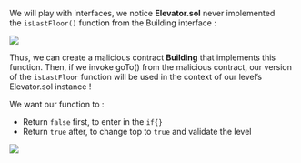 We will play with interfaces, we notice **Elevator.sol** never implemented the `isLastFloor()` function from the Building interface :

![](https://github.com/xWhiteOuroboros/ethernaut-solutions-xwhiteouroboros/blob/main/Pictures/elevator1.png)

Thus, we can create a malicious contract **Building** that implements this function. Then, if we invoke goTo() from the malicious contract, our version of the `isLastFloor` function will be used in the context of our level’s Elevator.sol instance !

We want our function to :
- Return ``false`` first, to enter in the `if{}`
- Return `true` after, to change top to `true` and validate the level

![](https://github.com/xWhiteOuroboros/ethernaut-solutions-xwhiteouroboros/blob/main/Pictures/elevator2.png)
